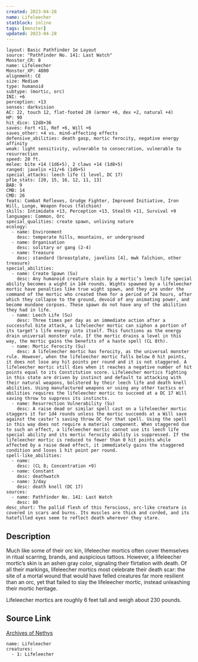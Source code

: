 ```yaml
---
created: 2023-04-28
name: Lifeleecher
statblock: inline
tags: [monster]
updated: 2023-04-28
---
```

```statblock
layout: Basic Pathfinder 1e Layout
source: "Pathfinder No. 141: Last Watch"
Monster_CR: 8
name: Lifeleecher
Monster_XP: 4800
alignment: CE
size: Medium
type: humanoid
subtype: (mortic, orc)
INI: +6
perception: +13
senses: darkvision
AC: 22, touch 12, flat-footed 20 (armor +6, dex +2, natural +4)
HP: 90
hit_dice: 12d8+36
saves: Fort +11, Ref +6, Will +6
saves_other: +4 vs. mind-affecting effects
defensive_abilities: death gasp, mortic ferocity, negative energy affinity
weak: light sensitivity, vulnerable to consecration, vulnerable to resurrection
speed: 20 ft.
melee: bite +14 (1d6+5), 2 claws +14 (1d8+5)
ranged: javelin +11/+6 (1d6+5)
special_attacks: leech life (1 level, DC 17)
pf1e_stats: [20, 15, 16, 12, 11, 13]
BAB: 9
CMB: 14
CMD: 26
feats: Combat Reflexes, Grudge Fighter, Improved Initiative, Iron Will, Lunge, Weapon Focus (falchion)
skills: Intimidate +13, Perception +13, Stealth +11, Survival +9
languages: Common, Orc
special_qualities: create spawn, unliving nature
ecology:
  - name: Environment
    desc: temperate hills, mountains, or underground
  - name: Organisation
    desc: solitary or gang (2-4)
  - name: Treasure
    desc: standard (breastplate, javelins [4], mwk falchion, other treasure)
special_abilities:
  - name: Create Spawn (Su)
    desc: Any humanoid creature slain by a mortic’s leech life special ability becomes a wight in 1d4 rounds. Wights spawned by a lifeleecher mortic have penalties like true wight spawn, and they are under the command of the mortic who created them for a period of 24 hours, after which they collapse to the ground, devoid of any animating power, and become mundane corpses. These spawn do not have any of the abilities they had in life.
  - name: Leech Life (Su)
    desc: Three times per day as an immediate action after a successful bite attack, a lifeleecher mortic can siphon a portion of its target’s life energy into itself. This functions as the energy drain universal monster rule. If the mortic drains a level in this way, the mortic gains the benefits of a haste spell (CL 8th).
  - name: Mortic Ferocity (Su)
    desc: A lifeleecher mortic has ferocity, as the universal monster rule. However, when the lifeleecher mortic falls below 0 hit points, it does not lose any hit points per round and it is not staggered. A lifeleecher mortic still dies when it reaches a negative number of hit points equal to its Constitution score. Lifeleecher mortics fighting in this state are driven by instinct and default to attacking with their natural weapons, bolstered by their leech life and death knell abilities. Using manufactured weapons or using any other tactics or abilities requires the lifeleecher mortic to succeed at a DC 17 Will saving throw to suppress its instincts.
  - name: Resurrection Vulnerability (Su)
    desc: A raise dead or similar spell cast on a lifeleecher mortic staggers it for 1d4 rounds unless the mortic succeeds at a Will save against the caster’s saving throw DC for that spell. Using the spell in this way does not require a material component. When staggered due to such an effect, a lifeleecher mortic cannot use its leech life special ability and its mortic ferocity ability is suppressed. If the lifeleecher mortic is reduced to fewer than 0 hit points while affected by a raise dead effect, it immediately gains the staggered condition and loses 1 hit point per round.
spell-like_abilities:
  - name:
    desc: (CL 8; Concentration +9)
  - name: Constant
    desc: deathwatch
  - name: 3/day
    desc: death knell (DC 17)
sources:
  - name: Pathfinder No. 141: Last Watch
    desc: 80
desc_short: The pallid flesh of this ferocious, orc-like creature is covered in scars and burns. Its muscles are thick and corded, and its hatefilled eyes seem to reflect death wherever they stare.
```
## Description
Much like some of their orc kin, lifeleecher mortics often cover themselves in ritual scarring, brands, and auspicious tattoos. However, a lifeleecher mortic’s skin is an ashen gray color, signaling their flirtation with death. Of all their markings, lifeleecher mortics most celebrate their death scar: the site of a mortal wound that would have felled creatures far more resilient than an orc, yet that failed to slay the lifeleecher mortic, instead unleashing their mortic heritage.

 Lifeleecher mortics are roughly 6 feet tall and weigh about 230 pounds.
## Source Link
[Archives of Nethys](https://aonprd.com/MonsterDisplay.aspx?ItemName=Lifeleecher)
```encounter-table
name: Lifeleecher
creatures:
  - 1: Lifeleecher
```
